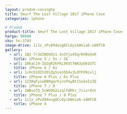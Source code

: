 ```yaml
---
layout: produk-casinghp
title: Smurf The Lost Village 2017 iPhone Case
categories: iphone

# Produk
product-title: Smurf The Lost Village 2017 iPhone Case
harga: 90000
sku: hn-3743
image-drive: 1i1z_vPv894eugOCL6yikWnia6-sANfCB
gallery:
  - url: 1B2-7r3dINOUOs1-3n3Yjo45qrKH0eXoR
    title: iPhone 5 / 5s / SE
  - url: 1NkaC19-IU2gR2kFKL5KXtfWA3yO61GTC
    title: iPhone 6 / 6s
  - url: 1cHcO10Ih355ZpSsoo5D4vJLOTFFNivlj
    title: iPhone 6 Plus / 6s Plus
  - url: 1Z30qFycwD8NgqrhjnsPmyBt1Su5oIz3Q
    title: iPhone 7 / 8
  - url: 1WBsoTQ_5cWU0G2izqlF6MXr_7iixrXnt
    title: iPhone 7 Plus / 8 Plus
  - url: 1i1z_vPv894eugOCL6yikWnia6-sANfCB
    title: iPhone X
---
```

